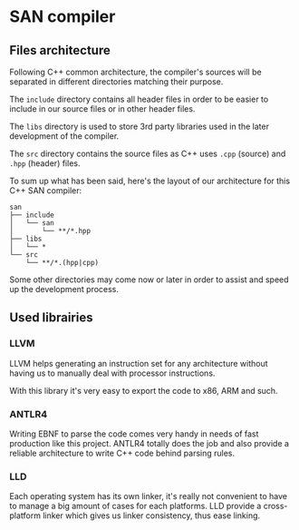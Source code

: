 # SAN compiler
## Files architecture
Following C++ common architecture, the compiler's sources will be separated in different directories matching their purpose.

The `include` directory contains all header files in order to be easier to include in our source files or in other header files.

The `libs` directory is used to store 3rd party libraries used in the later development of the compiler.

The `src` directory contains the source files as C++ uses `.cpp` (source) and `.hpp` (header) files.

To sum up what has been said, here's the layout of our architecture for this C++ SAN compiler:
```
san
├── include
│   └── san
│       └── **/*.hpp
├── libs
│   └── *
└── src
    └── **/*.(hpp|cpp)
```

Some other directories may come now or later in order to assist and speed up the development process.

## Used librairies
### LLVM
LLVM helps generating an instruction set for any architecture without having us to manually deal with processor instructions.

With this library it's very easy to export the code to x86, ARM and such.

### ANTLR4
Writing EBNF to parse the code comes very handy in needs of fast production like this project. ANTLR4 totally does the job and also provide a reliable architecture to write C++ code behind parsing rules.

### LLD
Each operating system has its own linker, it's really not convenient to have to manage a big amount of cases for each platforms. LLD provide a cross-platform linker which gives us linker consistency, thus ease linking.
